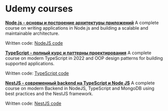 # Udemy courses

**[Node.js - основы и построение архитектуры приложений](https://www.udemy.com/course/nodejs-start/)**
A complete course on writing applications in Node.js and building a scalable and maintainable architecture.

Written code: [NodeJS code](./NodeJS/)

**[TypeScript - полный курс и паттерны проектирования](https://www.udemy.com/course/typescript-full/)**
A complete course on modern TypeScript in 2022 and OOP design patterns for building supported applications.

Written code: [TypeScript code](./TypeScript/)

**[NestJS - современный backend на TypeScript и Node JS](https://www.udemy.com/course/nestjs-backend-typescript-node-js/)**
A complete course on modern Backend in NodeJS, TypeScript and MongoDB using best practices and the NestJS framework.

Written code: [NestJS code](./NestJS/)